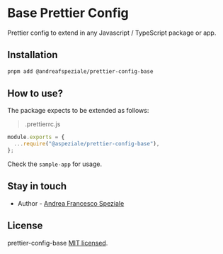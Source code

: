 # Base Prettier Config

Prettier config to extend in any Javascript / TypeScript package or app.

## Installation

```sh
pnpm add @andreafspeziale/prettier-config-base
```

## How to use?

The package expects to be extended as follows:

> .prettierrc.js

```javascript
module.exports = {
  ...require("@aspeziale/prettier-config-base"),
};
```

Check the `sample-app` for usage.

## Stay in touch

- Author - [Andrea Francesco Speziale](https://twitter.com/andreafspeziale)

## License

prettier-config-base [MIT licensed](LICENSE).
